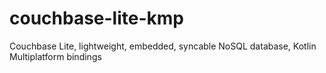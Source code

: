 # couchbase-lite-kmp
Couchbase Lite, lightweight, embedded, syncable NoSQL database, Kotlin Multiplatform bindings
